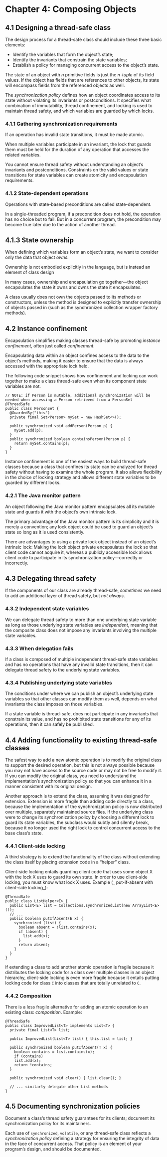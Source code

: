 # Chapter 4: Composing Objects

## 4.1 Designing a thread-safe class

The design process for a thread-safe class should include these three basic elements:

* Identify the variables that form the object’s state;
* Identify the invariants that constrain the state variables;
* Establish a policy for managing concurrent access to the object’s state.

The state of an object with _n_ primitive fields is just the _n-tuple_ of its field values. If the object has fields that are references to other objects, its state will encompass fields from the referenced objects as well.

The _synchronization policy_ defines how an object coordinates access to its state without violating its invariants or postconditions. It specifies what combination of immutability, thread confinement, and locking is used to maintain thread safety, and which variables are guarded by which locks.

### 4.1.1 Gathering synchronization requirements

If an operation has invalid state transitions, it must be made atomic.

When multiple variables participate in an invariant, the lock that guards them must be held for the duration of any operation that accesses the related variables.

You cannot ensure thread safety without understanding an object’s invariants and postconditions. Constraints on the valid values or state transitions for state variables can create atomicity and encapsulation requirements.

### 4.1.2 State-dependent operations

Operations with state-based preconditions are called state-dependent.

In a single-threaded program, if a precondition does not hold, the operation has no choice but to fail. But in a concurrent program, the precondition may become true later due to the action of another thread.

## 4.1.3 State ownership

When defining which variables form an object’s state, we want to consider only the data that object _owns_.

Ownership is not embodied explicitly in the language, but is instead an element of class design

In many cases, ownership and encapsulation go together—the object encapsulates the state it owns and owns the state it encapsulates.

A class usually does not own the objects passed to its methods or constructors, unless the method is designed to explicitly transfer ownership of objects passed in (such as the synchronized collection wrapper factory methods).

## 4.2 Instance confinement

Encapsulation simplifies making classes thread-safe by promoting _instance confinement_, often just called _confinement_.

Encapsulating data within an object confines access to the data to the object’s methods, making it easier to ensure that the data is always accessed with the appropriate lock held.

The following code snippet shows how confinement and locking can work together to make a class thread-safe even when its component state variables are not.

```
// NOTE: if Person is mutable, additional synchronization will be needed when accessing a Person retrieved from a PersonSet
@ThreadSafe
public class PersonSet {
  @GuardedBy("this")
  private final Set<Person> mySet = new HashSet<>();
  
  public synchronized void addPerson(Person p) {
    mySet.add(p);
  }
  public synchronized boolean containsPerson(Person p) {
    return mySet.contains(p);
  }
}
```

Instance confinement is one of the easiest ways to build thread-safe classes because a class that confines its state can be analyzed for thread safety without having to examine the whole program. It also allows flexibility in the choice of locking strategy and allows different state variables to be guarded by different locks.

### 4.2.1 The Java monitor pattern

An object following the Java monitor pattern encapsulates all its mutable state and guards it with the object’s own intrinsic lock.

The primary advantage of the Java monitor pattern is its simplicity and it is merely a convention; any lock object could be used to guard an object’s state so long as it is used consistently.

There are advantages to using a private lock object instead of an object’s intrinsic lock: Making the lock object private
encapsulates the lock so that client code cannot acquire it, whereas a publicly accessible lock allows client code to participate in its synchronization policy—correctly or incorrectly.

## 4.3 Delegating thread safety

If the components of our class are already thread-safe, _sometimes_ we need to add an additional layer of thread safety, but _not always_.

### 4.3.2 Independent state variables

We can delegate thread safety to more than one underlying state variable as long as those underlying state variables are _independent_, meaning that the composite class does not impose any invariants involving the multiple state variables.

### 4.3.3 When delegation fails

If a class is composed of multiple independent thread-safe state variables and has no operations that have any invalid state transitions, then it can delegate thread safety to the underlying state variables.

### 4.3.4 Publishing underlying state variables

The conditions under where we can publish an object’s underlying state variables so that other classes can modify them as well, depends on what invariants the class imposes on those variables.

If a state variable is thread-safe, does not participate in any invariants that constrain its value, and has no prohibited state transitions for any of its operations, then it can safely be published.

## 4.4 Adding functionality to existing thread-safe classes

The safest way to add a new atomic operation is to modify the original class to support the desired operation, but this is not always possible because you may not have access to the source code or may not be free to modify it. If you can modify the original class, you need to understand the implementation’s synchronization policy so that you can enhance it in a manner consistent with its original design.

Another approach is to extend the class, assuming it was designed for extension. Extension is more fragile than adding code directly to a class, because the implementation of the synchronization policy is now distributed over multiple, separately maintained source files. If the underlying class were to change its synchronization policy by choosing a different lock to guard its state variables, the subclass would subtly and silently break, because it no longer used the right lock to control concurrent access to the base class’s state.

### 4.4.1 Client-side locking

A third strategy is to extend the functionality of the class without extending the class itself by placing extension code in a “helper” class.

Client-side locking entails guarding client code that uses some object X with the lock X uses to guard its own state. In order to use client-side locking, you must know what lock X uses. Example (_ put-if-absent with client-side locking_):

```
@ThreadSafe
public class ListHelper<E> {
  public List<E> list = Collections.synchronizedList(new ArrayList<E>());
  // ...
  public boolean putIfAbsent(E x) {
    synchronized (list) {
      boolean absent = !list.contains(x);
      if (absent) {
        list.add(x);
      }
      return absent;
    }
  }
}
```
If extending a class to add another atomic operation is fragile because it distributes the locking code for a class over multiple classes in an object hierarchy, client-side locking is even more fragile because it entails putting locking code for class `C` into classes that are totally unrelated to `C`.

### 4.4.2 Composition

There is a less fragile alternative for adding an atomic operation to an existing class: _composition_. Example:

```
@ThreadSafe
public class ImprovedList<T> implements List<T> {
  private final List<T> list;
  
  public ImprovedList(List<T> list) { this.list = list; }
  
  public synchronized boolean putIfAbsent(T x) {
    boolean contains = list.contains(x);
    if (contains)
    list.add(x);
    return !contains;
  }
  
  public synchronized void clear() { list.clear(); }
  
  // ... similarly delegate other List methods
}
```

## 4.5 Documenting synchronization policies

Document a class’s thread safety guarantees for its clients; document its synchronization policy for its maintainers.

Each use of `synchronized`, `volatile`, or any thread-safe class reflects a _synchronization policy_ defining a strategy for ensuring the integrity of data in the face of concurrent access. That policy is an element of your program’s design, and should be documented.
